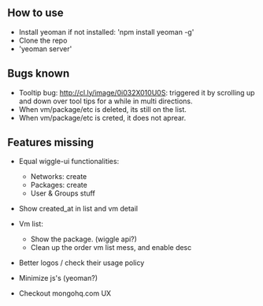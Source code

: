 How to use
----------

- Install yeoman if not installed: 'npm install yeoman -g'
- Clone the repo
- 'yeoman server'

Bugs known
-------------

- Tooltip bug:  http://cl.ly/image/0i032X010U0S: triggered it by scrolling up and down over tool tips for a while in multi directions.
- When vm/package/etc is deleted, its still on the list.
- When vm/package/etc is creted, it does not aprear.

Features missing
-------------

- Equal wiggle-ui functionalities:
    - Networks: create
    - Packages: create
    - User & Groups stuff
- Show created_at in list and vm detail
- Vm list:
	- Show the package. (wiggle api?)
	- Clean up the order vm list mess, and enable desc
- Better logos / check their usage policy
- Minimize js's (yeoman?)

- Checkout mongohq.com UX